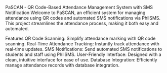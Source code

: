 PaSCAN - QR Code-Based Attendance Management System with SMS Notification
Welcome to PaSCAN, an efficient system for managing attendance using QR codes and automated SMS notifications via PhilSMS. This project streamlines the attendance process, making it both easy and automated.

Features
QR Code Scanning: Simplify attendance marking with QR code scanning.
Real-Time Attendance Tracking: Instantly track attendance with real-time updates.
SMS Notifications: Send automated SMS notifications to students and staff using PhilSMS.
User-Friendly Interface: Designed with a clean, intuitive interface for ease of use.
Database Integration: Efficiently manage attendance records with database integration.
